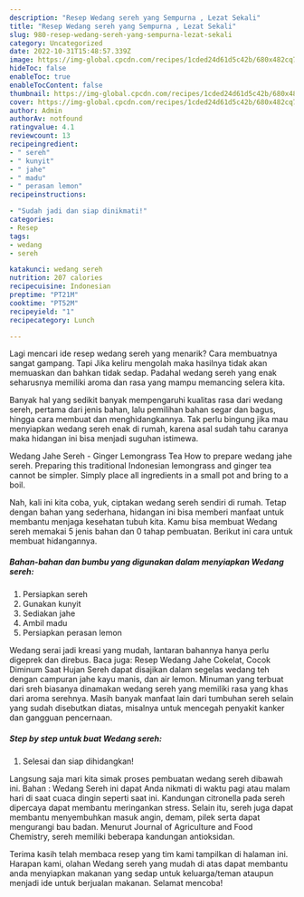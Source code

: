 ```yaml
---
description: "Resep Wedang sereh yang Sempurna , Lezat Sekali"
title: "Resep Wedang sereh yang Sempurna , Lezat Sekali"
slug: 980-resep-wedang-sereh-yang-sempurna-lezat-sekali
category: Uncategorized
date: 2022-10-31T15:48:57.339Z
image: https://img-global.cpcdn.com/recipes/1cded24d61d5c42b/680x482cq70/wedang-sereh-foto-resep-utama.jpg
hideToc: false
enableToc: true
enableTocContent: false
thumbnail: https://img-global.cpcdn.com/recipes/1cded24d61d5c42b/680x482cq70/wedang-sereh-foto-resep-utama.jpg
cover: https://img-global.cpcdn.com/recipes/1cded24d61d5c42b/680x482cq70/wedang-sereh-foto-resep-utama.jpg
author: Admin
authorAv: notfound
ratingvalue: 4.1
reviewcount: 13
recipeingredient:
- " sereh"
- " kunyit"
- " jahe"
- " madu"
- " perasan lemon"
recipeinstructions:

- "Sudah jadi dan siap dinikmati!"
categories:
- Resep
tags:
- wedang
- sereh

katakunci: wedang sereh 
nutrition: 207 calories
recipecuisine: Indonesian
preptime: "PT21M"
cooktime: "PT52M"
recipeyield: "1"
recipecategory: Lunch

---
```



Lagi mencari ide resep wedang sereh yang menarik? Cara membuatnya sangat gampang. Tapi Jika keliru mengolah maka hasilnya tidak akan memuaskan dan bahkan tidak sedap. Padahal wedang sereh yang enak seharusnya memiliki aroma dan rasa yang mampu memancing selera kita.


Banyak hal yang sedikit banyak mempengaruhi kualitas rasa dari wedang sereh, pertama dari jenis bahan, lalu pemilihan bahan segar dan bagus, hingga cara membuat dan menghidangkannya. Tak perlu bingung jika mau menyiapkan wedang sereh enak di rumah, karena asal sudah tahu caranya maka hidangan ini bisa menjadi suguhan istimewa.

Wedang Jahe Sereh - Ginger Lemongrass Tea How to prepare wedang jahe sereh. Preparing this traditional Indonesian lemongrass and ginger tea cannot be simpler. Simply place all ingredients in a small pot and bring to a boil.


Nah, kali ini kita coba, yuk, ciptakan wedang sereh sendiri di rumah. Tetap dengan bahan yang sederhana, hidangan ini bisa memberi manfaat untuk membantu menjaga kesehatan tubuh kita. Kamu bisa membuat Wedang sereh memakai 5 jenis bahan dan 0 tahap pembuatan. Berikut ini cara untuk membuat hidangannya.

<!--inarticleads1-->

##### Bahan-bahan dan bumbu yang digunakan dalam menyiapkan Wedang sereh:

1. Persiapkan  sereh
1. Gunakan  kunyit
1. Sediakan  jahe
1. Ambil  madu
1. Persiapkan  perasan lemon


Wedang serai jadi kreasi yang mudah, lantaran bahannya hanya perlu digeprek dan direbus. Baca juga: Resep Wedang Jahe Cokelat, Cocok Diminum Saat Hujan Sereh dapat disajikan dalam segelas wedang teh dengan campuran jahe kayu manis, dan air lemon. Minuman yang terbuat dari sreh biasanya dinamakan wedang sereh yang memiliki rasa yang khas dari aroma serehnya. Masih banyak manfaat lain dari tumbuhan sereh selain yang sudah disebutkan diatas, misalnya untuk mencegah penyakit kanker dan gangguan pencernaan. 

<!--inarticleads2-->

##### Step by step untuk buat Wedang sereh:


1. Selesai dan siap dihidangkan!

Langsung saja mari kita simak proses pembuatan wedang sereh dibawah ini. Bahan : Wedang Sereh ini dapat Anda nikmati di waktu pagi atau malam hari di saat cuaca dingin seperti saat ini. Kandungan citronella pada sereh dipercaya dapat membantu meringankan stress. Selain itu, sereh juga dapat membantu menyembuhkan masuk angin, demam, pilek serta dapat mengurangi bau badan. Menurut Journal of Agriculture and Food Chemistry, sereh memiliki beberapa kandungan antioksidan. 

Terima kasih telah membaca resep yang tim kami tampilkan di halaman ini. Harapan kami, olahan Wedang sereh yang mudah di atas dapat membantu anda menyiapkan makanan yang sedap untuk keluarga/teman ataupun menjadi ide untuk berjualan makanan. Selamat mencoba!
